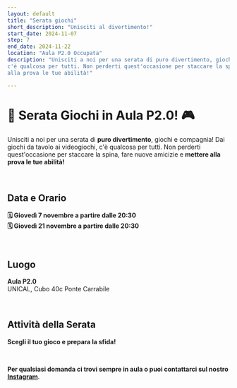 ```yaml
---
layout: default
title: "Serata giochi"
short_description: "Unisciti al divertimento!"
start_date: 2024-11-07
step: 7
end_date: 2024-11-22
location: "Aula P2.0 Occupata"
description: "Unisciti a noi per una serata di puro divertimento, giochi e compagnia! Dai giochi da tavolo ai videogiochi, 
c'è qualcosa per tutti. Non perderti quest'occasione per staccare la spina, fare nuove amicizie e mettere 
alla prova le tue abilità!"

---
```


# 🎲 Serata Giochi in Aula P2.0! 🎮
Unisciti a noi per una serata di **puro divertimento**, giochi e compagnia! Dai giochi da tavolo ai videogiochi, 
c'è qualcosa per tutti. Non perderti quest'occasione per staccare la spina, fare nuove amicizie e **mettere 
alla prova le tue abilità!**

<br>

## Data e Orario

**🗓 Giovedì 7 novembre a partire dalle 20:30
<br>🗓 Giovedì 21 novembre a partire dalle 20:30**

<br>

## Luogo

**Aula P2.0**
<br>UNICAL, Cubo 40c Ponte Carrabile

<br>

## Attività della Serata

**Scegli il tuo gioco e prepara la sfida!**

[//]: # (- **Giochi da Tavolo**: Dixit, Catan, Uno, Risiko e tanti altri classici!)

[//]: # (- **Videogiochi Multiplayer**: FIFA, Mario Kart, e giochi in modalità cooperativa!)

[//]: # (- **Giochi di Ruolo**: Sessione introduttiva a D&D e mini-avventure.)

[//]: # (- **Tornei e Quiz**: Sfide, quiz di cultura generale e mini-gare per tutti.)

<br>

**Per qualsiasi domanda ci trovi sempre in aula o puoi contattarci sul nostro [Instagram](https://www.instagram.com/aulap2.0occupata/)**.